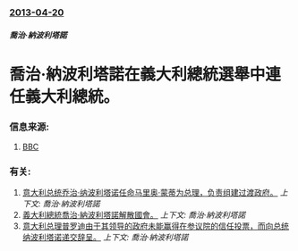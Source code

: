 ### [2013-04-20](/news/2013/04/20/index.md)

##### 喬治·納波利塔諾
#  喬治·納波利塔諾在義大利總統選舉中連任義大利總統。




### 信息来源:

1. [BBC](http://www.bbc.co.uk/news/world-europe-22232305)

### 有关:

1. [意大利总统乔治·纳波利塔诺任命马里奥·蒙蒂为总理，负责组建过渡政府。](/news/2011/11/13/意大利总统乔治-纳波利塔诺任命马里奥-蒙蒂为总理-负责组建过渡政府.md) _上下文: 喬治·納波利塔諾_
2. [義大利總統喬治·納波利塔諾解散國會。](/news/2008/02/6/義大利總統喬治-納波利塔諾解散國會.md) _上下文: 喬治·納波利塔諾_
3. [意大利总理普罗迪由于其领导的政府未能赢得在参议院的信任投票，而向总统纳波利塔诺递交辞呈。](/news/2008/01/25/意大利总理普罗迪由于其领导的政府未能赢得在参议院的信任投票-而向总统纳波利塔诺递交辞呈.md) _上下文: 喬治·納波利塔諾_
